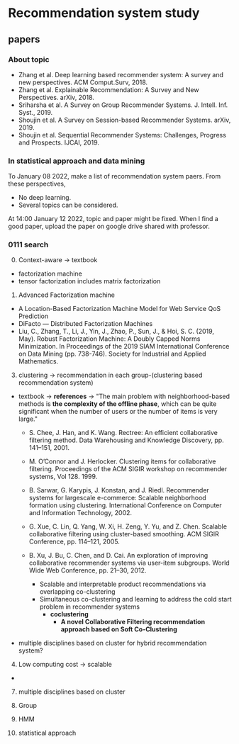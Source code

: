# Recommendation system study
## papers
### About topic
- Zhang et al. Deep learning based recommender system: A survey and new perspectives. ACM Comput.Surv, 2018.
- Zhang et al. Explainable Recommendation: A Survey and New Perspectives. arXiv, 2018.
- Sriharsha et al. A Survey on Group Recommender Systems. J. Intell. Inf. Syst., 2019.
- Shoujin et al. A Survey on Session-based Recommender Systems. arXiv, 2019.
- Shoujin et al. Sequential Recommender Systems: Challenges, Progress and Prospects. IJCAI, 2019.

### In statistical approach and data mining

To January 08 2022, make a list of recommendation system paers.
From these perspectives,
- No deep learning.
- Several topics can be considered.

At 14:00 January 12 2022, topic and paper might be fixed.
When I find a good paper, upload the paper on google drive shared with professor.

### 0111 search

0. Context-aware -> textbook
- factorization machine
- tensor factorization includes matrix factorization

1. Advanced Factorization machine

  - A Location-Based Factorization Machine Model for Web Service QoS Prediction
  - DiFacto — Distributed Factorization Machines
  - Liu, C., Zhang, T., Li, J., Yin, J., Zhao, P., Sun, J., & Hoi, S. C. (2019, May). Robust Factorization Machine: A Doubly Capped Norms Minimization. In Proceedings of the 2019 SIAM International Conference on Data Mining (pp. 738-746). Society for Industrial and Applied Mathematics.



3. clustering -> recommendation in each group-(clustering based recommendation system)
  - textbook -> **references** -> "The main problem with neighborhood-based methods is **the complexity of the offline phase**,
which can be quite significant when the number of users or the number of items is very large."
    - S. Chee, J. Han, and K. Wang. Rectree: An efficient collaborative filtering method.
    Data Warehousing and Knowledge Discovery, pp. 141–151, 2001.

    - M. O’Connor and J. Herlocker. Clustering items for collaborative filtering. Proceedings
    of the ACM SIGIR workshop on recommender systems, Vol 128. 1999.

    - B. Sarwar, G. Karypis, J. Konstan, and J. Riedl. Recommender systems for largescale
    e-commerce: Scalable neighborhood formation using clustering. International
    Conference on Computer and Information Technology, 2002.

    - G. Xue, C. Lin, Q. Yang, W. Xi, H. Zeng, Y. Yu, and Z. Chen. Scalable collaborative
    filtering using cluster-based smoothing. ACM SIGIR Conference, pp. 114–121, 2005.

    - B. Xu, J. Bu, C. Chen, and D. Cai. An exploration of improving collaborative recommender
    systems via user-item subgroups. World Wide Web Conference, pp. 21–30, 2012.
      - Scalable and interpretable product recommendations via overlapping co-clustering
      - Simultaneous co-clustering and learning to address the cold start problem in recommender systems
        - **coclustering**
          - **A novel Collaborative Filtering recommendation approach based on Soft Co-Clustering**

  - multiple disciplines based on cluster for hybrid recommendation system?

4. Low computing cost -> scalable

- 


7. multiple disciplines based on cluster

2. Group 

5. HMM
6. statistical approach
